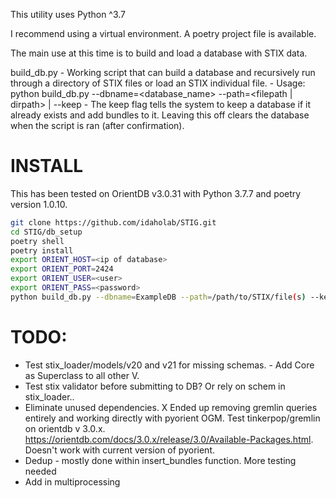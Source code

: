 This utility uses Python ^3.7

I recommend using a virtual environment. A poetry project file is available.

The main use at this time is to build and load a database with STIX data.

build_db.py - Working script that can build a database and recursively run through a directory of STIX files or load an STIX individual file.
    - Usage: python build_db.py --dbname=<database_name> --path=<filepath | dirpath> | --keep
    - The keep flag tells the system to keep a database if it already exists and add bundles to it.  Leaving this off clears the database when the script is ran (after confirmation).

# INSTALL
This has been tested on OrientDB v3.0.31 with Python 3.7.7 and poetry version 1.0.10.

```bash
git clone https://github.com/idaholab/STIG.git
cd STIG/db_setup
poetry shell
poetry install
export ORIENT_HOST=<ip of database>
export ORIENT_PORT=2424
export ORIENT_USER=<user>
export ORIENT_PASS=<password>
python build_db.py --dbname=ExampleDB --path=/path/to/STIX/file(s) --keep
```

# TODO:
* Test stix_loader/models/v20 and v21 for missing schemas. - Add Core as Superclass to all other V.
* Test stix validator before submitting to DB?  Or rely on schem in stix_loader..
* Eliminate unused dependencies.
X Ended up removing gremlin queries entirely and working directly with pyorient OGM.  Test tinkerpop/gremlin on orientdb v 3.0.x. https://orientdb.com/docs/3.0.x/release/3.0/Available-Packages.html.  Doesn't work with current version of pyorient.
* Dedup - mostly done within insert_bundles function.  More testing needed
* Add in multiprocessing

